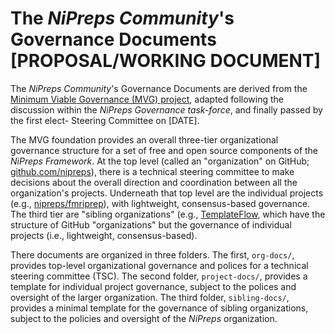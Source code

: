 # The *NiPreps Community*'s Governance Documents [PROPOSAL/WORKING DOCUMENT]

The *NiPreps Community*'s Governance Documents are derived from the [Minimum Viable Governance (MVG) project](https://github.com/github/MVG), adapted following the discussion within the *NiPreps Governance task-force*, and finally passed by the first elect- Steering Committee on [DATE].

The MVG foundation provides an overall three-tier organizational governance structure for a set of free and open source components of the *NiPreps Framework*.
At the top level (called an "organization" on GitHub; [github.com/nipreps](https://github.com/nipreps/)), there is a technical steering committee to make decisions about the overall direction and coordination between all the organization's projects.
Underneath that top level are the individual projects (e.g., [nipreps/fmriprep](https://github.com/nipreps/fmriprep)), with lightweight, consensus-based governance.
The third tier are "sibling organizations" (e.g., [TemplateFlow](https://github.com/templateflow/), which have the structure of GitHub "organizations" but the governance of individual projects (i.e., lightweight, consensus-based).

There documents are organized in three folders. The first, `org-docs/`, provides top-level organizational governance and polices for a technical steering committee (TSC).
The second folder, `project-docs/`, provides a template for individual project governance, subject to the polices and oversight of the larger organization.
The third folder, `sibling-docs/`, provides a minimal template for the governance of sibling organizations, subject to the policies and oversight of the *NiPreps* organization.
